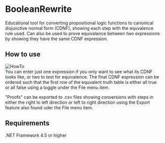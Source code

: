 # BooleanRewrite
Educational tool for converting propositional logic functions to canonical disjunctive normal form (CDNF), showing each step with the equvalence rule used. Can also be used to prove equivalence between two expressions by showing they have the same CDNF expression.

## How to use
![HowTo](https://i.imgur.com/vBtUFmY.png)\
You can enter just one expression if you only want to see what its CDNF looks like, or two to test for equivalence. The final CDNF expression can be ordered such that the first row of the equvalent truth table is either all true or all false using a toggle under the File menu item. 

"Proofs" can be exported to .csv files showing conversions with steps in either the right to left direction or left to right direction using the Export feature also found uder the File menu item.

## Requirements
.NET Framework 4.5 or higher
 
